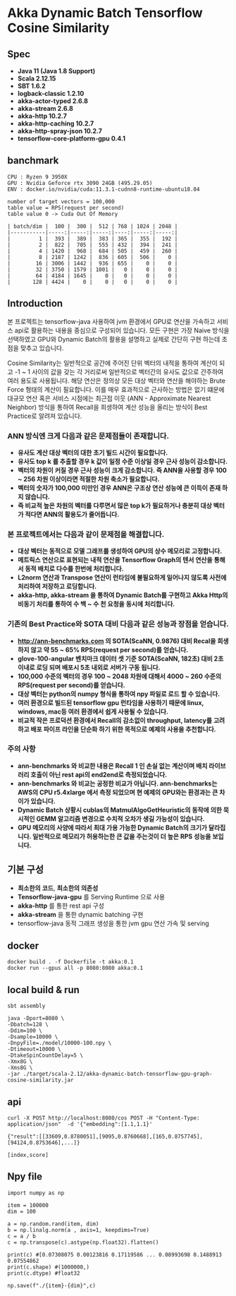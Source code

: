 # Akka Dynamic Batch Tensorflow Cosine Similarity


## Spec
- **Java 11 (Java 1.8 Support)**
- **Scala 2.12.15**
- **SBT 1.6.2**
- **logback-classic 1.2.10**
- **akka-actor-typed 2.6.8**
- **akka-stream 2.6.8**
- **akka-http 10.2.7**
- **akka-http-caching 10.2.7**
- **akka-http-spray-json 10.2.7**
- **tensorflow-core-platform-gpu 0.4.1**

banchmark
----------------------------------------------------------------
```
CPU : Ryzen 9 3950X
GPU : Nvidia Geforce rtx 3090 24GB (495.29.05)
ENV : docker.io/nvidia/cuda:11.3.1-cudnn8-runtime-ubuntu18.04
```


```
number of target vectors = 100,000
table value = RPS(request per second)
table value 0 -> Cuda Out Of Memory

| batch/dim |  100 |  300 |  512 | 768 | 1024 | 2048 |
|-----------|-----:|-----:|-----:|----:|-----:|-----:|
|         1 |  393 |  389 |  383 | 365 |  355 |  192 |
|         2 |  822 |  705 |  555 | 432 |  394 |  241 |
|         4 | 1420 |  968 |  684 | 505 |  459 |  260 |
|         8 | 2187 | 1242 |  836 | 605 |  506 |    0 |
|        16 | 3006 | 1442 |  936 | 655 |    0 |    0 |
|        32 | 3750 | 1579 | 1001 |   0 |    0 |    0 |
|        64 | 4184 | 1645 |    0 |   0 |    0 |    0 |
|       128 | 4424 |    0 |    0 |   0 |    0 |    0 |

```


## Introduction

본 프로젝트는 tensorflow-java 사용하여 jvm 환경에서 GPU로 연산을 가속하고 서비스 api로 활용하는 내용을 중심으로 구성되어 있습니다.
모든 구현은 가장 Naive 방식을 선택하였고 GPU와 Dynamic Batch의 활용을 설명하고 실제로 간단히 구현 하는데 초점을 맞추고 있습니다.

Cosine Similarity는 일반적으로 공간에 주어진 단위 벡터의 내적을 통하여 계산이 되고 -1 ~ 1 사이의 값을 갖는 각 거리로써 일반적으로 벡터간의 유사도 값으로 간주하여 여러 용도로 사용됩니다. 해당 연산은 정의상 모든 대상 벡터와 연산을 해야하는 Brute Force 형태의 계산이 필요합니다. 이를 매우 효과적으로 근사하는 방법은 없기 떄문에 대규모 연산 혹은 서비스 시점에는 최근접 이웃 (ANN - Approximate Nearest Neighbor) 방식을 통하여 Recall을 희생하여 계산 성능을 올리는 방식이 Best Practice로 알려져 있습니다.

### ANN 방식엔 크게 다음과 같은 문제점들이 존재합니다.

- **유사도 계산 대상 벡터의 대한 초기 빌드 시간이 필요합니다.**
- **유사도 top k 를 추출할 경우 k 값이 일정 수준 이상일 경우 근사 성능이 감소합니다.**
- **벡터의 차원이 커질 경우 근사 성능이 크게 감소합니다. 즉 ANN을 사용할 경우 100 ~ 256 차원 이상이라면 적절한 차원 축소가 필요합니다.**
- **벡터의 숫자가 100,000 미만인 경우 ANN은 구조상 연산 성능에 큰 이득이 존재 하지 않습니다.**
- **즉 비교적 높은 차원의 벡터를 다루면서 많은 top k가 필요하거나 충분히 대상 벡터가 적다면 ANN의 활용도가 줄어듭니다.**

### 본 프로젝트에서는 다음과 같이 문제점을 해결합니다.

- **대상 벡터는 동적으로 모델 그래프를 생성하여 GPU의 상수 메모리로 고정합니다.**
- **메트릭스 연산으로 표현되는 내적 연산을 Tensorflow Graph의 텐서 연산을 통해서 동적 배치로 다수를 한번에 처리합니다.**
- **L2norm 연산과 Transpose 연산이 런타임에 불필요하게 일어나지 않도록 사전에 처리하여 저장하고 로딩합니다.**
- **akka-http, akka-stream 을 통하여 Dynamic Batch를 구현하고 Akka Http의 비동기 처리를 통하여 수 백 ~ 수 천 요청을 동시에 처리합니다.**

### 기존의 Best Practice와 SOTA 대비 다음과 같은 성능과 장점을 얻습니다.

- **http://ann-benchmarks.com 의 SOTA(ScaNN, 0.9876) 대비 Recal을 희생하지 않고 약 55 ~ 65% RPS(request per second)를 얻습니다.**
- **glove-100-angular 벤치마크 데이터 셋 기준 SOTA(ScaNN, 182초) 대비 2초 이내로 로딩 되며 배포시 5초 내외로 서버가 구동 됩니다.**
- **100,000 수준의 벡터의 경우 100 ~ 2048 차원에 대해서 4000 ~ 260 수준의 RPS(request per second)를 얻습니다.**
- **대상 벡터는 python의 numpy 형식을 통하여 npy 파일로 로드 할 수 있습니다.**
- **여러 환경으로 빌드된 tensorflow gpu 런타임을 사용하기 때문에 linux, windows, mac등 여러 환경에서 쉽게 사용될 수 있습니다.**
- **비교적 작은 프로덕션 환경에서 Recall의 감소없이 throughput, latency를 고려하고 배포 파이프 라인을 단순화 하기 위한 목적으로 예제의 사용을 추천합니다.**

### 주의 사항 
- **ann-benchmarks 와 비교한 내용은 Recall 1 인 손실 없는 계산이며 배치 라이브러리 호출이 아닌 rest api의 end2end로 측정되었습니다.**
- **ann-benchmarks 와 비교는 공정한 비교가 아닙니다. ann-benchmarks는 AWS의 CPU r5.4xlarge 에서 측정 되었으며 현 예제의 GPU와는 환경과는 큰 차이가 있습니다.**
- **Dynamic Batch 상황시 cublas의 MatmulAlgoGetHeuristic의 동작에 의한 묵시적인 GEMM 알고리즘 변경으로 수치적 오차가 생길 가능성이 있습니다.**
- **GPU 메모리의 사양에 따라서 최대 가용 가능한 Dynamic Batch의 크기가 달라집니다. 일반적으로 메모리가 허용하는한 큰 값을 주는것이 더 높은 RPS 성능을 보입니다.**


## 기본 구성
- **최소한의 코드**, **최소한의 의존성**
- **Tensorflow-java-gpu** 를 Serving Runtime 으로 사용
- **akka-http** 를 통한 rest api 구성
- **akka-stream** 을 통한 dynamic batching 구현
- tensorflow-java 동적 그래프 생성을 통한 jvm gpu 연산 가속 및 serving


## docker
```
docker build . -f Dockerfile -t akka:0.1
docker run --gpus all -p 8080:8080 akka:0.1
```

## local build & run
```
sbt assembly

java -Dport=8080 \
-Dbatch=128 \
-Ddim=100 \
-Dsample=10000 \
-DnpyFile=./model/10000-100.npy \
-Dtimeout=10000 \
-DtakeSpinCountDelay=5 \
-Xmx8G \
-Xms8G \
-jar ./target/scala-2.12/akka-dynamic-batch-tensorflow-gpu-graph-cosine-similarity.jar

```
api
----------------------------------------------------------------
```
curl -X POST http://localhost:8080/cos POST -H "Content-Type: application/json"  -d '{"embedding":[1.1,1.1}'

```
```
{"result":[[33609,0.8780051],[9095,0.8760668],[165,0.8757745],[94124,0.8753646],...]}

[index,score]
```

Npy file
----------------------------------------------------------------
```
import numpy as np

item = 100000
dim = 100

a = np.random.rand(item, dim)
b = np.linalg.norm(a , axis=1, keepdims=True)
c = a / b
c = np.transpose(c).astype(np.float32).flatten()

print(c) #[0.07308075 0.00123816 0.17119586 ... 0.08993698 0.1488913  0.07554862
print(c.shape) #(1000000,)
print(c.dtype) #float32

np.save(f"./{item}-{dim}",c)
```

